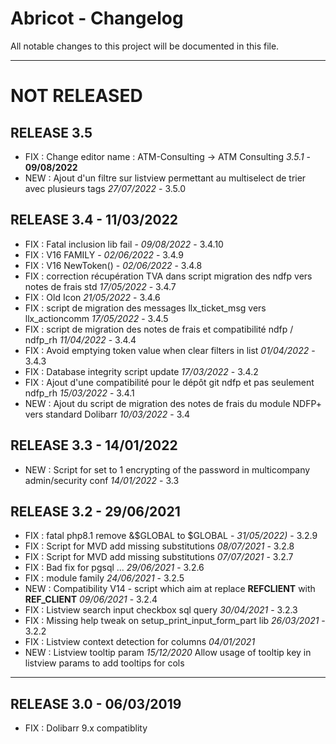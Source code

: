 # Abricot - Changelog
All notable changes to this project will be documented in this file.
___

# NOT RELEASED




## RELEASE 3.5

- FIX : Change editor name : ATM-Consulting -> ATM Consulting *3.5.1* - **09/08/2022**
- NEW : Ajout d'un filtre sur listview permettant au multiselect de trier avec plusieurs tags *27/07/2022* - 3.5.0


## RELEASE 3.4 - 11/03/2022
- FIX : Fatal inclusion lib fail - *09/08/2022* - 3.4.10
- FIX : V16 FAMILY  - *02/06/2022* - 3.4.9
- FIX : V16 NewToken() - *02/06/2022* - 3.4.8
- FIX : correction récupération TVA dans script migration des ndfp vers notes de frais std *17/05/2022* - 3.4.7
- FIX : Old Icon *21/05/2022* - 3.4.6
- FIX : script de migration des messages llx_ticket_msg vers llx_actioncomm *17/05/2022* - 3.4.5
- FIX : script de migration des notes de frais et compatibilité ndfp / ndfp_rh  *11/04/2022* - 3.4.4
- FIX : Avoid emptying token value when clear filters in list *01/04/2022* - 3.4.3
- FIX : Database integrity script update  *17/03/2022* - 3.4.2
- FIX : Ajout d'une compatibilité pour le dépôt git ndfp et pas seulement ndfp_rh  *15/03/2022* - 3.4.1
- NEW : Ajout du script de migration des notes de frais du module NDFP+ vers standard Dolibarr  *10/03/2022* - 3.4

## RELEASE 3.3 - 14/01/2022

- NEW : Script for set to 1 encrypting of the password in multicompany admin/security conf  *14/01/2022* - 3.3

## RELEASE 3.2 - 29/06/2021
- FIX : fatal php8.1 remove &$GLOBAL to $GLOBAL - *31/05/2022)* - 3.2.9  
- FIX : Script for MVD add missing substitutions  *08/07/2021* - 3.2.8
- FIX : Script for MVD add missing substitutions  *07/07/2021* - 3.2.7
- FIX : Bad fix for pgsql ... *29/06/2021* - 3.2.6
- FIX : module family *24/06/2021* - 3.2.5
- NEW : Compatibility V14 - script which aim at replace __REFCLIENT__ with __REF_CLIENT__ *09/06/2021* - 3.2.4
- FIX : Listview search input checkbox sql query *30/04/2021* - 3.2.3
- FIX : Missing help tweak on setup_print_input_form_part lib *26/03/2021* - 3.2.2
- FIX : Listview context detection for columns *04/01/2021*
- NEW : Listview tooltip param  *15/12/2020*
  Allow usage of tooltip key in listview params to add tooltips for cols

___
## RELEASE 3.0 - 06/03/2019

- FIX : Dolibarr 9.x compatiblity
